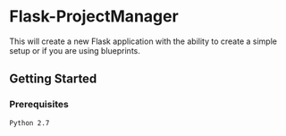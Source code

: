 # Flask-ProjectManager

This will create a new Flask application with the ability to create a simple setup or if you are using blueprints.

## Getting Started

### Prerequisites

```
Python 2.7
```

